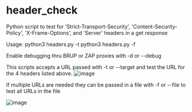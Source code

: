 # header_check
Python script to test for 'Strict-Transport-Security', 'Content-Security-Policy', 'X-Frame-Options', and 'Server' headers in a get response

Usage: python3 headers.py -t <target url>
       python3 headers.py -f <file containing urls>
 
Enable debugging thru BRUP or ZAP proxies with -d or --debug
  
This scripts accepts a URL passed with -t or --target and test the URL for the 4 headers listed above.
 ![image](https://user-images.githubusercontent.com/84335647/139359558-8fb35a8a-2eb2-4f28-b93c-5be21766fee6.png)
 
If multiple URLs are needed they can be passed in a file with -f or --file to test all URLs in the file

  ![image](https://user-images.githubusercontent.com/84335647/139359502-e43f47a1-74db-4a5e-81ea-9068cef4e21d.png)
